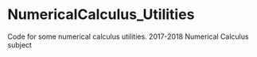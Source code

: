 # NumericalCalculus_Utilities
Code for some numerical calculus utilities. 2017-2018 Numerical Calculus subject
